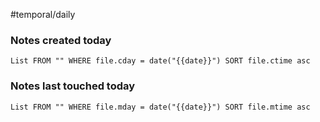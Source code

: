 #temporal/daily 

### Notes created today
```dataview
List FROM "" WHERE file.cday = date("{{date}}") SORT file.ctime asc
```
### Notes last touched today
```dataview
List FROM "" WHERE file.mday = date("{{date}}") SORT file.mtime asc
```